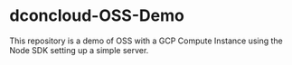 # dconcloud-OSS-Demo
This repository is a demo of OSS with a GCP Compute Instance using the Node SDK setting up a simple server.
